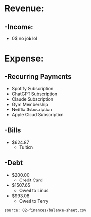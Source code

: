 # Revenue: 
## -Income: 
- 0$ no job lol

# Expense:
## -Recurring Payments

- Spotify Subscription
- ChatGPT Subscription
- Claude Subscription
- Gym Membership
- Netflix Subscription
- Apple Cloud Subscription

## -Bills

- $624.87
	- Tuition

## -Debt

- $200.00
	- Credit Card
- $1507.65
	- Owed to Linus
- $993.08
	- Owed to Terry 

```csvtable
source: 02-finances/balance-sheet.csv
```